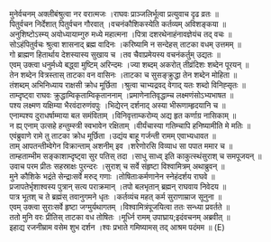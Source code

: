 

  
मुनेर्वचनम् अक्लीबंश्रुत्वा नर वरात्मजः ।राघवः प्राञ्जलिर्भूत्वा प्रत्युवाच दृढ व्रतः  ॥   
पितुर्वचन निर्देशात् पितुर्वचन गौरवात् ।वचनंकौशिकस्येति कर्तव्यम् अविशङ्कया  ॥   
अनुशिष्टोऽस्म्य् अयोध्यायाम्गुरु मध्ये महात्मना ।पित्रा दशरथेनाहंनावज्ञेयंच तद् वचः  ॥   
सोऽहंपितुर्वचः श्रुत्वा शासनाद् ब्रह्म वादिनः ।करिष्यामि न सन्देहस् ताटका वधम् उत्तमम्  ॥   
गो ब्राह्मण हितार्थाय देशस्यास्य सुखाय च ।तव चैवाप्रमेयस्य वचनंकर्तुम् उद्यतः  ॥   
एवम् उक्त्वा धनुर्मध्ये बद्ध्वा मुष्टिम् अरिन्दमः ।ज्या शब्दम् अकरोत् तीव्रंदिशः शब्देन पूरयन्  ॥   
तेन शब्देन वित्रस्तास् ताटका वन वासिनः ।ताटका च सुसङ्क्रुद्धा तेन शब्देन मोहिता  ॥   
तंशब्दम् अभिनिध्याय राक्षसी क्रोध मूर्छिता ।श्रुत्वा चाभ्यद्रवद् वेगाद् यतः शब्दो विनिह्सृतः  ॥   
ताम्दृष्ट्वा राघवः क्रुद्धाम्विकृताम्विकृताननाम् ।प्रमाणेनातिवृद्धाम्च लक्ष्मणंसोऽभ्यभाषत  ॥   
पश्य लक्ष्मण यक्षिम्या भैरवंदारुणंवपुः ।भिद्येरन् दर्शनाद् अस्या भीरूणाम्हृदयानि च  ॥   
एनाम्पश्य दुराधर्षाम्माया बल समंविताम् ।विनिवृत्ताम्करोम्य् अद्य हृत कर्णाग्र नासिकाम्  ॥   
न ह्य् एनाम् उत्सहे हन्तुम्स्त्री स्वभावेन रक्षिताम् ।वीर्यंचास्या गतिम्चापि हनिष्यामीति मे मतिः  ॥   
एवंब्रुवाणे रामे तु ताटका क्रोध मूर्छिता ।उद्यंय बाहू गर्जन्ती रामम् एवाभ्यधावत  ॥   
ताम् आपतन्तीम्वेगेन विक्रान्ताम् अशनीम् इव ।शरेणोरसि विव्याध सा पपात ममार च  ॥   
ताम्हताम्भीम सङ्काशाम्दृष्ट्वा सुर पतिस् तदा ।साधु साध्व् इति काकुत्स्थंसुराश् च समपूजयन्  ॥   
उवाच परम प्रीतः सहस्राक्षः पुरन्दरः ।सुराश् च सर्वे संहृष्टा विश्वामित्रम् अथाब्रुवन्  ॥   
मुने कौशिके भद्रंते सेन्द्राःसर्वे मरुद् गणाः ।तोषिताःकर्मणानेन स्नेहंदर्शय राघवे  ॥   
प्रजापतेर्भृशाश्वस्य पुत्रान् सत्य पराक्रमान् ।तपो बलभृतान् ब्रह्मन् राघवाय निवेदय  ॥   
पात्र भूतश् च ते ब्रह्मंस् तवानुगमने धृतः ।कर्तव्यंच महत् कर्म सुराणाम्राज सूनुना  ॥   
एवम् उक्त्वा सुराःसर्वे हृष्टा जग्मुर्यथागतम् ।विश्वामित्रंपूजयित्वा ततः सन्ध्या प्रवर्तते  ॥   
ततो मुनि वरः प्रीतिस् ताटका वध तोषितः ।मूर्ध्नि रामम् उपाघ्राय;इदंवचनम् अब्रवीत्  ॥   
इहाद्य रजनीम्राम वसेम शुभ दर्शन ।श्वः प्रभाते गमिष्यामस् तद् आश्रम पदंमम  ॥ (E)  
